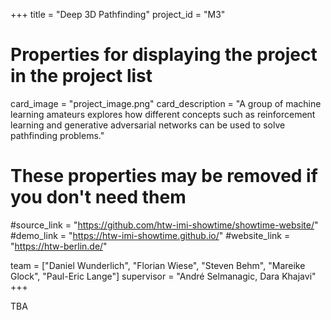 +++
title = "Deep 3D Pathfinding"
project_id = "M3"

# Properties for displaying the project in the project list
card_image = "project_image.png"
card_description = "A group of machine learning amateurs explores how different concepts such as reinforcement learning and generative adversarial networks can be used to solve pathfinding problems."

# These properties may be removed if you don't need them
#source_link = "https://github.com/htw-imi-showtime/showtime-website/"
#demo_link = "https://htw-imi-showtime.github.io/"
#website_link = "https://htw-berlin.de/"

team = ["Daniel Wunderlich", "Florian Wiese", "Steven Behm", "Mareike Glock", "Paul-Eric Lange"]
supervisor = "André Selmanagic, Dara Khajavi"
+++

TBA